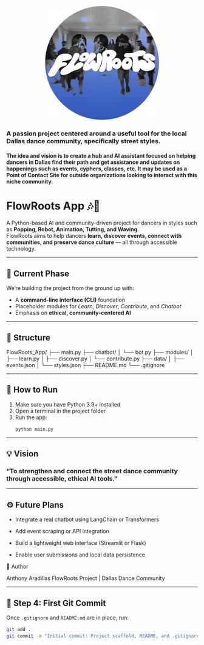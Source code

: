 <p align="center">
  <img src="assets/IG PROFILE - Copy.png" alt="FlowRoots Logo" width="300"/>
</p>

<!-- <p align="center">
  <a href="https://www.instagram.com/flowrootsdallas/">
    <img src="IG_PROFILE.png" alt="IG Profile" width="100"/>
  </a>
</p> -->

### A passion project centered around a useful tool for the local Dallas dance community, specifically street styles.

#### The idea and vision is to create a hub and AI assistant focused on helping dancers in Dallas find their path and get assistance and updates on happenings such as events, cyphers, classes, etc. It may be used as a Point of Contact Site for outside organizations looking to interact with this niche community.

# FlowRoots App 🎶💃

A Python-based AI and community-driven project for dancers in styles such as **Popping, Robot, Animation, Tutting, and Waving**.  
FlowRoots aims to help dancers **learn, discover events, connect with communities, and preserve dance culture** — all through accessible technology.

---

## 🌱 Current Phase
We’re building the project from the ground up with:
- A **command-line interface (CLI)** foundation
- Placeholder modules for *Learn*, *Discover*, *Contribute*, and *Chatbot*
- Emphasis on **ethical, community-centered AI**

---

## 🧩 Structure

FlowRoots_App/
├── main.py
├── chatbot/
│ └── bot.py
├── modules/
│ ├── learn.py
│ ├── discover.py
│ └── contribute.py
├── data/
│ ├── events.json
│ └── styles.json
├── README.md
└── .gitignore


---

## 🚀 How to Run
1. Make sure you have Python 3.9+ installed  
2. Open a terminal in the project folder  
3. Run the app:
   ```bash
   python main.py

---

## 💡 Vision
### “To strengthen and connect the street dance community through accessible, ethical AI tools.”

---

## ⚙️ Future Plans

* Integrate a real chatbot using LangChain or Transformers

* Add event scraping or API integration

* Build a lightweight web interface (Streamlit or Flask)

* Enable user submissions and local data persistence

🧠 Author

Anthony Aradillas
FlowRoots Project | Dallas Dance Community


---

## 🧩 Step 4: First Git Commit

Once `.gitignore` and `README.md` are in place, run:

```bash
git add .
git commit -m "Initial commit: Project scaffold, README, and .gitignore"